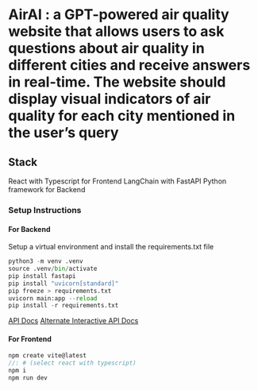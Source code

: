 # AirAI : a GPT-powered air quality website that allows users to ask questions about air quality in different cities and receive answers in real-time. The website should display visual indicators of air quality for each city mentioned in the user’s query

## Stack

React with Typescript for Frontend
LangChain with FastAPI Python framework for Backend

### Setup Instructions

#### For Backend

Setup a virtual environment and install the requirements.txt file

```python
python3 -m venv .venv
source .venv/bin/activate
pip install fastapi
pip install "uvicorn[standard]"
pip freeze > requirements.txt
uvicorn main:app --reload
pip install -r requirements.txt
```
[API Docs](http://127.0.0.1:8000/docs)
[Alternate Interactive API Docs](http://127.0.0.1:8000/redoc)

#### For Frontend

```javascript
npm create vite@latest
//: # (select react with typescript)
npm i
npm run dev
```
